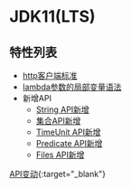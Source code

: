 # JDK11(LTS)

## 特性列表

- [http客户端标准](./http-client-standard.md)
- [lambda参数的局部变量语法](./lambda-local-variable-type-inference.md)
- 新增API
    - [String API新增](./api/string.md)
    - [集合API新增](./api/collection.md)
    - [TimeUnit API新增](./api/time-unit.md)
    - [Predicate API新增](./api/predicate.md)
    - [Files API新增](./api/files.md)

[API变动](https://gunnarmorling.github.io/jdk-api-diff/jdk10-jdk11-api-diff.html){:target="_blank"}